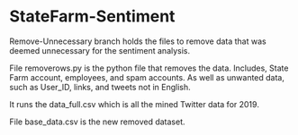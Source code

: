 # StateFarm-Sentiment

Remove-Unnecessary branch holds the files to remove data that was deemed unnecessary for the sentiment analysis. 

File removerows.py is the python file that removes the data. Includes, State Farm account, employees, and spam accounts. 
As well as unwanted data, such as User_ID, links, and tweets not in English. 

It runs the data_full.csv which is all the mined Twitter data for 2019. 

File base_data.csv is the new removed dataset. 
